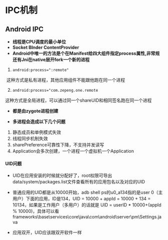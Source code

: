 # IPC机制

## Android IPC

- **线程是CPU调度的最小单位**
- **Socket BInder ContentProvider**
- **Android中唯一的方法是个在Manifest给四大组件指定process属性,非常规还有Jni在native层开fork一个新的进程**

1. `android:process=":remote"`

​      这种方式是私有进程，其他应用组件不能跟他跑在同一个进程

2.  `android:process="com.zepeng.one.remote`

​      这种方式是全局进程，可以通过同一个shareUID和相同签名跑在同一个进程

- **都是由zygote进程创建**

- **多进程会造成以下几个问题**

1. 静态成员和单例模式失效
2. 线程同步机制失效
3. sharePreference可靠性下降，不支持并发读写
4. Application会多次创建，一个进程一个虚拟机一个Application

#### UID问题

- UID在应用安装的时候就分配好了，root权限可导出data/system/packages.list文件查看所有的应用包名以及对应的UID

- 普通应用的UID都是从10000开始，adb shell ps的u0_a134指的是user 0（主用户）下面的应用，ID是134，UID = 10000 + appId = 10000 + 134 = 10134，如果是工作用户（多用户）的话就是 UID = userID * 10000+(appId % 10000)，具体可以看frameworks\base\services\core\java\com\android\server\pm\Settings.java
- 应用双开，UID应该跟双开软件一样

